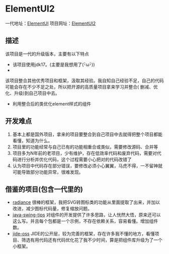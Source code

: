 # ElementUI2

一代地址：[ElementUI](https://github.com/gufengchangdao/ElementUI)
项目网址：[ElementUI2](https://github.com/gufengchangdao/ElementUI2)

## 描述

该项目是一代的升级版本，主要有以下特点

- 该项目使用jdk17。(主要是我想用了(･ิω･ิ))
-
该项目整合其他优秀项目和框架，汲取其经验。我自知自己经验不足，自己的代码可能会存在不少不足之处，所以把开源的高质量项目拿来学习并整合(
删减、优化、升级)到自己项目中去。
- 利用整合后的类优化element样式的组件

## 开发难点

1. 基本上都是国外项目，拿来的项目要整合到自己项目中去就得把整个项目都能看懂，知道为什么。
2. 项目里的功能经常与自己已有的功能相重合或类似，需要修改源码、合并等
3. 项目多为N年前的老项目，少有维护，存在低效率代码和废弃代码，需要对代码进行分析并优化代码，这个过程需要小心把对的代码改错了
4. 认为项目中代码存在部分错误，要修改必须小心翼翼，马虎不得，一不留神就可能导致部分功能异常，很难发现。

## 借鉴的项目(包含一代里的)

- [radiance](https://github.com/kirill-grouchnikov/radiance)
  很棒的框架，我把SVG转图标类的功能从里面提取了出来，并加以改进，减少图标代码量，修复缩放问题。
- [java-swing-tips](https://github.com/aterai/java-swing-tips.git)
  对组件的开发提供了许多思路，让人恍然大悟，原来还可以这么写。并且每个包都是一个示例，不存在依赖关系，容易看懂。增加组件数。
- [jide-oss](https://github.com/jidesoft/jide-oss)
  JIDE的公开层，较为完善的框架，存在许多我不懂的地方，看懂项目、筛选有用代码还有代码优化花了我不少时间，算是把组件库升级为了一个小框架。